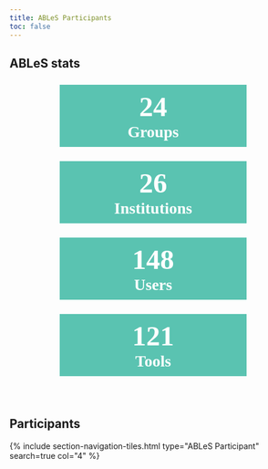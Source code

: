 ```yaml
---
title: ABLeS Participants
toc: false
---
```


## ABLeS stats

<div style="width: 75%; display: block; margin-left: auto;  margin-right: auto;">
    <div class="container">
        <div class="row">
            <div class="col-lg-3 col-xl-3 col-xxl-3 col-md-6 col-sm-12 col-12 rounded" style="background-color:#5ac3b1; text-align: center; vertical-align: middle; color:white; margin:25px;  padding:10px;">
            <span style="font-family: 'Times New Roman', Times, serif; font-size: 350%; font-weight: bold;">24</span><br><span style="font-family: 'Times New Roman', Times, serif; font-size: 200%; font-weight: bold;color:#ffffff;">Groups</span>
            </div>
            <div class="col-lg-3 col-xl-3 col-xxl-3 col-md-6 col-sm-12 col-12 rounded" style="background-color:#5ac3b1; text-align: center; vertical-align: middle; color:white; margin:25px;  padding:10px;">
            <span style="font-family: 'Times New Roman', Times, serif; font-size: 350%; font-weight: bold;">26</span><br><span style="font-family: 'Times New Roman', Times, serif; font-size: 200%; font-weight: bold;color:#ffffff;">Institutions</span>
            </div>
        </div>
        <div class="row">
            <div class="col-lg-3 col-xl-3 col-xxl-3 col-md-6 col-sm-12 col-12 rounded" style="background-color:#5ac3b1; text-align: center; vertical-align: middle; color:white; margin:25px;  padding:10px;">
            <span style="font-family: 'Times New Roman', Times, serif; font-size: 350%; font-weight: bold;">148</span><br><span style="font-family: 'Times New Roman', Times, serif; font-size: 200%; font-weight: bold;color:#ffffff;">Users</span>
            </div>
            <div class="col-lg-3 col-xl-3 col-xxl-3 col-md-6 col-sm-12 col-12 rounded" style="background-color:#5ac3b1; text-align: center; vertical-align: middle; color:white; margin:25px;  padding:10px;">
            <span style="font-family: 'Times New Roman', Times, serif; font-size: 350%; font-weight: bold;">121</span><br><span style="font-family: 'Times New Roman', Times, serif; font-size: 200%; font-weight: bold;color:#ffffff;">Tools</span>
            </div>
        </div>
    </div>
</div>

<br />

## Participants

{% include section-navigation-tiles.html type="ABLeS Participant" search=true col="4" %}

